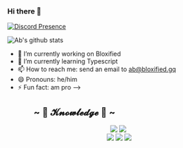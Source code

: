### Hi there 👋



[![Discord Presence](https://lanyard-profile-readme.vercel.app/api/800717399711023124
                            )](https://discord.com/users/800717399711023124)

![Ab's github stats](https://github-readme-stats.vercel.app/api?username=TrvstxdAb&count_private=true&show_icons=true&include_all_commits=true&hide_border=true&count_private=true&theme=radical&bg_color=00000000)

- 🔭 I’m currently working on Bloxified
- 🌱 I’m currently learning Typescript
- 📫 How to reach me: send an email to ab@bloxified.gq
- 😄 Pronouns: he/him
- ⚡ Fun fact: am pro
-->

<h2 align="left">            ~ 📇 𝓚𝓷𝓸𝔀𝓵𝓮𝓭𝓰𝓮 📇 ~</h2>
<p>
<div>
<p align="center"> <img src="https://img.shields.io/badge/html5%20-%23E34F26.svg?&style=for-the-badge&logo=html5&logoColor=white"/> <img src="https://img.shields.io/badge/css3%20-%231572B6.svg?&style=for-the-badge&logo=css3&logoColor=white"/><br>
 <img src="https://img.shields.io/badge/node.js%20-%2343853D.svg?&style=for-the-badge&logo=node.js&logoColor=white"/> <img src="https://img.shields.io/badge/javascript%20-%23323330.svg?&style=for-the-badge&logo=javascript&logoColor=%23F7DF1E"/> <img src="https://img.shields.io/badge/git%20-%23F05033.svg?&style=for-the-badge&logo=git&logoColor=white"/> <br><br>
</p>
<br>
